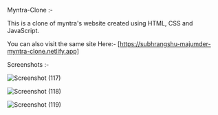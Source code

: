 Myntra-Clone :-

This is a clone of myntra's website created using HTML, CSS and JavaScript.


You can also visit the same site 
Here:- 
    [https://subhrangshu-majumder-myntra-clone.netlify.app]


Screenshots :- 



![Screenshot (117)](https://github.com/subhrangshu9/Myntra_Clone/assets/74654165/d60ff353-f7ba-4566-ac7c-c372cf4ff4ec)


![Screenshot (118)](https://github.com/subhrangshu9/Myntra_Clone/assets/74654165/41e2126c-df82-4578-b7de-a39285e4bee8)


![Screenshot (119)](https://github.com/subhrangshu9/Myntra_Clone/assets/74654165/5ffc05c9-5027-4eb3-9f5f-b592cefc5edd)
